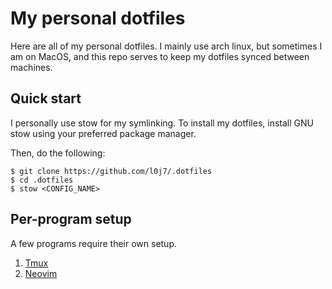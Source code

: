 # My personal dotfiles

Here are all of my personal dotfiles. I mainly use arch linux, but sometimes I am on MacOS, and this repo
serves to keep my dotfiles synced between machines.

## Quick start
I personally use stow for my symlinking. To install my dotfiles, install GNU stow using your preferred package manager.

Then, do the following:
```
$ git clone https://github.com/l0j7/.dotfiles
$ cd .dotfiles
$ stow <CONFIG_NAME>
```

## Per-program setup

A few programs require their own setup.

1. [Tmux](./tmux/README.md)
2. [Neovim](./nvim/README.md)
